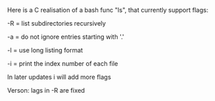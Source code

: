 Here is a C realisation of a bash func "ls", that currently support flags:

  -R = list subdirectories recursively
  
  -a = do not ignore entries starting with '.'
  
  -l = use long listing format
  
  -i = print the index number of each file
  
 
In later updates i will add more flags

Verson:
  lags in -R are fixed

